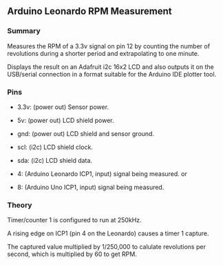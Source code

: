 ## Arduino Leonardo RPM Measurement

### Summary

Measures the RPM of a 3.3v signal on pin 12 by counting the number of
revolutions during a shorter period and extrapolating to one minute.

Displays the result on an Adafruit i2c 16x2 LCD and also outputs it on the
USB/serial connection in a format suitable for the Arduino IDE plotter tool.

### Pins

* 3.3v: (power out) Sensor power.
* 5v: (power out) LCD shield power.
* gnd: (power out) LCD shield and sensor ground.
* scl: (i2c) LCD shield clock.
* sda: (i2c) LCD shield data.

* 4: (Arduino Leonardo ICP1, input) signal being measured.
or
* 8: (Arduino Uno ICP1, input) signal being measured.

### Theory

Timer/counter 1 is configured to run at 250kHz.

A rising edge on ICP1 (pin 4 on the Leonardo) causes a timer 1 capture.

The captured value multiplied by 1/250,000 to calulate revolutions per second,
which is multiplied by 60 to get RPM.
